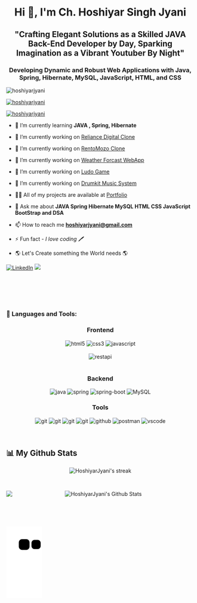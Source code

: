 <h1 align="center">Hi 👋, I'm Ch. Hoshiyar Singh Jyani </h1>
<h2 align="center"> "Crafting Elegant Solutions as a Skilled JAVA Back-End Developer by Day, Sparking Imagination as a Vibrant Youtuber By Night"</h2>
<h3 align="center">Developing Dynamic and Robust Web Applications with Java, Spring, Hibernate, MySQL, JavaScript, HTML, and CSS</h3>
<!-- <img src="https://cdn.hashnode.com/res/hashnode/image/upload/v1648657506206/DRT1LznNL.gif?w=1600&h=840&fit=crop&crop=entropy&auto=format,compress&gif-q=60&format=webm"/> -->
<p align="left"> <img src="https://komarev.com/ghpvc/?username=hoshiyarjyani&label=Profile%20views&color=0e75b6&style=flat" alt="hoshiyarjyani" /> </p>

<p align="left"> <a href="https://github.com/ryo-ma/github-profile-trophy"><img src="https://github-profile-trophy.vercel.app/?username=hoshiyarjyani" alt="hoshiyarjyani" /></a> </p>

<p align="left"> <a href="https://twitter.com/hoshiyarjyani" target="blank"><img src="https://img.shields.io/twitter/follow/hoshiyarjyani?logo=twitter&style=for-the-badge" alt="hoshiyarjyani" /></a> </p>

- 🌱 I’m currently learning **JAVA , Spring, Hibernate**

- 🔭 I’m currently working on [Reliance Digital Clone](https://lovely-pavlova-dc5e40.netlify.app/)

- 🔭 I’m currently working on [RentoMozo Clone](https://lively-kitsune-c2be93.netlify.app/)

- 🔭 I’m currently working on [Weather Forcast WebApp](https://resilient-melomakarona-20d917.netlify.app/)

- 🔭 I’m currently working on [Ludo Game](https://snazzy-queijadas-38572b.netlify.app/)

- 🔭 I’m currently working on [Drumkit Music System](https://capable-crostata-a5e7ba.netlify.app/) 

- 👨‍💻 All of my projects are available at [Portfolio](https://hoshiyarjyani.github.io/)

- 💬 Ask me about **JAVA Spring Hibernate MySQL HTML CSS JavaScript BootStrap and DSA**

- 📫 How to reach me **hoshiyarjyani@gmail.com**

- ⚡ Fun fact - *I love coding 🖊️*

-  🌎 Let's Create something the World needs 🌎


<p> <a href="https://linkedin.com/in/hoshiyarjyani"
" target="_blank"><img alt="LinkedIn" src="https://img.shields.io/badge/linkedin-%230077B5.svg?&style=for-the-badge&logo=linkedin&logoColor=white" /></a> <a \ 
  <a href="https://hoshiyarjyani.github.io/" target="text-decoration:none">
   <img height="30" src="https://img.shields.io/badge/My%20Portfolio%20%E2%86%92-gray.svg?colorA=655BE1&colorB=4F44D6&style=for-the-badge"/>
</a>
</p>


<br/>
<br/>
<br/>
<br/>

<h3 align="left">🚀 Languages and Tools:</h3>
<div align="center">
 
 <div align="center"><h3 align="center">Frontend</h3>
<img src="https://img.shields.io/badge/html5-%23E34F26.svg?style=for-the-badge&logo=html5&logoColor=white" align="center" alt="html5">
<img src = "https://img.shields.io/badge/css3-%231572B6.svg?style=for-the-badge&logo=css3&logoColor=white" align="center" alt="css3">
<img src ="https://img.shields.io/badge/javascript-%23323330.svg?style=for-the-badge&logo=javascript&logoColor=%23F7DF1E" align="center" alt="javascript"> 
<br/>
<br/>
  
  <img src="https://img.shields.io/badge/rest api-%23000000.svg?style=for-the-badge&logo=flask&logoColor=white" align="center" alt="restapi"/>
  
</div>
 <br/>
  <div align="center"><h3 align="center">Backend</h3> 
  <img src="https://img.shields.io/badge/Java-ED8B00?style=for-the-badge&logo=java&logoColor=white"alt="java"/>
    <img src="https://img.shields.io/badge/Spring-6DB33F?style=for-the-badge&logo=spring&logoColor=white"alt="spring"/> 
    <img src="https://img.shields.io/badge/Spring_Boot-F2F4F9?style=for-the-badge&logo=spring-boot"alt="spring-boot"/>
    <img src="https://img.shields.io/badge/MySQL-F2F4F9?style=for-the-badge&logo=MySQL"alt="MySQL"/>
 </div>
  <div align="center"><h3 align="center">Tools</h3> 
   <img src="https://img.shields.io/badge/heroku-%23430098.svg?style=for-the-badge&logo=heroku&logoColor=white" align="center" alt="git"/>
   <img src="https://img.shields.io/badge/netlify-%23000000.svg?style=for-the-badge&logo=netlify&logoColor=#00C7B7" align="center" alt="git"/>
   <img src="https://img.shields.io/badge/vercel-%23000000.svg?style=for-the-badge&logo=vercel&logoColor=whit" align="center" alt="git"/>
   <img src="https://img.shields.io/badge/Git-f44d27?style=for-the-badge&logo=git&logoColor=white"  align="center" alt="git"/>
<img src="https://img.shields.io/badge/GitHub-100000?style=for-the-badge&logo=github&logoColor=white"  align="center" alt="github"/>
<img src ="https://img.shields.io/badge/Postman-FF6C37?style=for-the-badge&logo=postman&logoColor=white" align="center" alt="postman">

   <img src="https://img.shields.io/badge/Visual%20Studio-5C2D91.svg?style=for-the-badge&logo=visual-studio&logoColor=white"  align="center" alt="vscode"/>
   <br/>
<br/>
 </div>
</div>

<br/>
  
  ##
 
 
 ## 📊 My Github Stats


<p align="center">
<img  title="🔥 Get streak stats for your profile at git.io/streak-stats" alt="HoshiyarJyani's streak"  src="https://github-readme-streak-stats.herokuapp.com/?user=hoshiyarjyani&theme=black-ice&hide_border=true&stroke=0000&background=060A0CD0" /></p>

  <br/>
  
  

  
<p align="center">
     <img alt="HoshiyarJyani's Github Stats" src="https://github-readme-stats.vercel.app/api?username=hoshiyarjyani&show_icons=false&count_private=true&theme=react&hide_border=true&bg_color=0D1117" />
  <img align="left" src="https://github-readme-stats.vercel.app/api/top-langs?username=hoshiyarjyani&show_icons=true&theme=react&hide_border=true&bg_color=0D1117" />

 </p> 
 <br/>


<br/>
<br/>

<div> 

   
  ![Snake animation Game](https://github.com/rafaballerini/rafaballerini/blob/output/github-contribution-grid-snake.svg)
 
</div>


